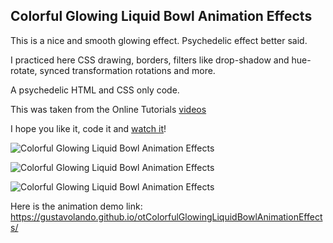 ## Colorful Glowing Liquid Bowl Animation Effects

This is a nice and smooth glowing effect. Psychedelic effect better said.

I practiced here CSS drawing, borders, filters like drop-shadow and hue-rotate, synced transformation rotations and more.

A psychedelic HTML and CSS only code.

This was taken from the Online Tutorials [videos](https://www.youtube.com/watch?v=DkwvTVbY7HQ)

I hope you like it, code it and [watch it](https://gustavolando.github.io/otColorfulGlowingLiquidBowlAnimationEffects/)!

![Colorful Glowing Liquid Bowl Animation Effects](https://gustavolando.github.io/otColorfulGlowingLiquidBowlAnimationEffects/Colorful%20Glowing%20Liquid%20Bowl%20Animation%20Effects%201.png)

![Colorful Glowing Liquid Bowl Animation Effects](https://gustavolando.github.io/otColorfulGlowingLiquidBowlAnimationEffects/Colorful%20Glowing%20Liquid%20Bowl%20Animation%20Effects%202.png)

![Colorful Glowing Liquid Bowl Animation Effects](https://gustavolando.github.io/otColorfulGlowingLiquidBowlAnimationEffects/Colorful%20Glowing%20Liquid%20Bowl%20Animation%20Effects%203.png)

Here is the animation demo link:  https://gustavolando.github.io/otColorfulGlowingLiquidBowlAnimationEffects/
